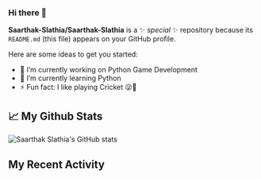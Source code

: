 ### Hi there 👋


**Saarthak-Slathia/Saarthak-Slathia** is a ✨ _special_ ✨ repository because its `README.md` (this file) appears on your GitHub profile.

Here are some ideas to get you started:

- 🔭 I’m currently working on Python Game Development
- 🌱 I’m currently learning Python
- ⚡ Fun fact: I like playing Cricket 😜🏏

## 📈 My Github Stats 

![Saarthak Slathia's GitHub stats](https://github-readme-stats.vercel.app/api?username=Saarthak-Slathia&show_icons=true&theme=cobalt)


## My Recent Activity

<!-- START_SECTION:waka -->
<!-- END_SECTION:waka -->

